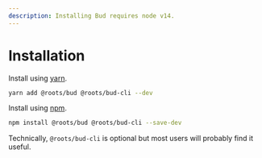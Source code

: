 ```yaml
---
description: Installing Bud requires node v14.
---
```


# Installation

Install using [yarn](https://classic.yarnpkg.com).

```sh
yarn add @roots/bud @roots/bud-cli --dev
```

Install using [npm](https://npmjs.com).

```sh
npm install @roots/bud @roots/bud-cli --save-dev
```

Technically, `@roots/bud-cli` is optional but most users will probably find it useful.
